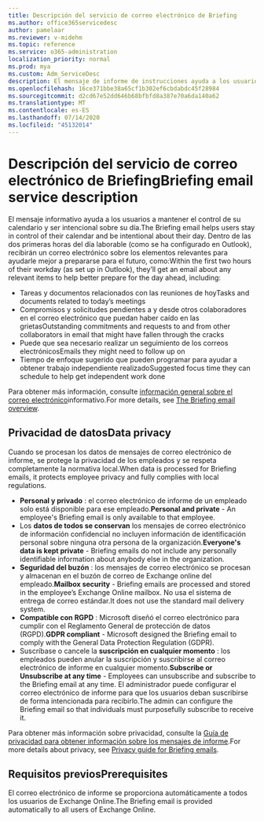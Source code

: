 ```yaml
---
title: Descripción del servicio de correo electrónico de Briefing
ms.author: office365servicedesc
author: pamelaar
ms.reviewer: v-midehm
ms.topic: reference
ms.service: o365-administration
localization_priority: normal
ms.prod: mya
ms.custom: Adm_ServiceDesc
description: El mensaje de informe de instrucciones ayuda a los usuarios a aprovechar al máximo todos los días. Identifica las oportunidades en varios elementos y proporciona avisos puntuales.
ms.openlocfilehash: 16ce371bbe38a65cf1b302ef6cbdabdc45f28984
ms.sourcegitcommit: d2cd67e52dd646b68bfbfd8a387e70a6da140a62
ms.translationtype: MT
ms.contentlocale: es-ES
ms.lasthandoff: 07/14/2020
ms.locfileid: "45132014"
---
```

# <a name="briefing-email-service-description"></a><span data-ttu-id="3a80e-104">Descripción del servicio de correo electrónico de Briefing</span><span class="sxs-lookup"><span data-stu-id="3a80e-104">Briefing email service description</span></span>

<span data-ttu-id="3a80e-105">El mensaje informativo ayuda a los usuarios a mantener el control de su calendario y ser intencional sobre su día.</span><span class="sxs-lookup"><span data-stu-id="3a80e-105">The Briefing email helps users stay in control of their calendar and be intentional about their day.</span></span> <span data-ttu-id="3a80e-106">Dentro de las dos primeras horas del día laborable (como se ha configurado en Outlook), recibirán un correo electrónico sobre los elementos relevantes para ayudarle mejor a prepararse para el futuro, como:</span><span class="sxs-lookup"><span data-stu-id="3a80e-106">Within the first two hours of their workday (as set up in Outlook), they’ll get an email about any relevant items to help better prepare for the day ahead, including:</span></span>

* <span data-ttu-id="3a80e-107">Tareas y documentos relacionados con las reuniones de hoy</span><span class="sxs-lookup"><span data-stu-id="3a80e-107">Tasks and documents related to today’s meetings</span></span>
* <span data-ttu-id="3a80e-108">Compromisos y solicitudes pendientes a y desde otros colaboradores en el correo electrónico que puedan haber caído en las grietas</span><span class="sxs-lookup"><span data-stu-id="3a80e-108">Outstanding commitments and requests to and from other collaborators in email that might have fallen through the cracks</span></span>
* <span data-ttu-id="3a80e-109">Puede que sea necesario realizar un seguimiento de los correos electrónicos</span><span class="sxs-lookup"><span data-stu-id="3a80e-109">Emails they might need to follow up on</span></span>
* <span data-ttu-id="3a80e-110">Tiempo de enfoque sugerido que pueden programar para ayudar a obtener trabajo independiente realizado</span><span class="sxs-lookup"><span data-stu-id="3a80e-110">Suggested focus time they can schedule to help get independent work done</span></span>

<span data-ttu-id="3a80e-111">Para obtener más información, consulte [información general sobre el correo electrónico](https://docs.microsoft.com/Briefing/be-overview)informativo.</span><span class="sxs-lookup"><span data-stu-id="3a80e-111">For more details, see [The Briefing email overview](https://docs.microsoft.com/Briefing/be-overview).</span></span>

## <a name="data-privacy"></a><span data-ttu-id="3a80e-112">Privacidad de datos</span><span class="sxs-lookup"><span data-stu-id="3a80e-112">Data privacy</span></span>

<span data-ttu-id="3a80e-113">Cuando se procesan los datos de mensajes de correo electrónico de informe, se protege la privacidad de los empleados y se respeta completamente la normativa local.</span><span class="sxs-lookup"><span data-stu-id="3a80e-113">When data is processed for Briefing emails, it protects employee privacy and fully complies with local regulations.</span></span>

* <span data-ttu-id="3a80e-114">**Personal y privado** : el correo electrónico de informe de un empleado solo está disponible para ese empleado.</span><span class="sxs-lookup"><span data-stu-id="3a80e-114">**Personal and private** - An employee's Briefing email is only available to that employee.</span></span>
* <span data-ttu-id="3a80e-115">Los **datos de todos se conservan** los mensajes de correo electrónico de información confidencial no incluyen información de identificación personal sobre ninguna otra persona de la organización.</span><span class="sxs-lookup"><span data-stu-id="3a80e-115">**Everyone's data is kept private** - Briefing emails do not include any personally identifiable information about anybody else in the organization.</span></span>
* <span data-ttu-id="3a80e-116">**Seguridad del buzón** : los mensajes de correo electrónico se procesan y almacenan en el buzón de correo de Exchange online del empleado.</span><span class="sxs-lookup"><span data-stu-id="3a80e-116">**Mailbox security** - Briefing emails are processed and stored in the employee’s Exchange Online mailbox.</span></span> <span data-ttu-id="3a80e-117">No usa el sistema de entrega de correo estándar.</span><span class="sxs-lookup"><span data-stu-id="3a80e-117">It does not use the standard mail delivery system.</span></span>
* <span data-ttu-id="3a80e-118">**Compatible con RGPD** : Microsoft diseñó el correo electrónico para cumplir con el Reglamento General de protección de datos (RGPD).</span><span class="sxs-lookup"><span data-stu-id="3a80e-118">**GDPR compliant** - Microsoft designed the Briefing email to comply with the General Data Protection Regulation (GDPR).</span></span>
* <span data-ttu-id="3a80e-119">Suscríbase o cancele la **suscripción en cualquier momento** : los empleados pueden anular la suscripción y suscribirse al correo electrónico de informe en cualquier momento.</span><span class="sxs-lookup"><span data-stu-id="3a80e-119">**Subscribe or Unsubscribe at any time** - Employees can unsubscribe and subscribe to the Briefing email at any time.</span></span> <span data-ttu-id="3a80e-120">El administrador puede configurar el correo electrónico de informe para que los usuarios deban suscribirse de forma intencionada para recibirlo.</span><span class="sxs-lookup"><span data-stu-id="3a80e-120">The admin can configure the Briefing email so that individuals must purposefully subscribe to receive it.</span></span>

<span data-ttu-id="3a80e-121">Para obtener más información sobre privacidad, consulte la [Guía de privacidad para obtener información sobre los mensajes de informe](https://docs.microsoft.com/Briefing/be-privacy).</span><span class="sxs-lookup"><span data-stu-id="3a80e-121">For more details about privacy, see [Privacy guide for Briefing emails](https://docs.microsoft.com/Briefing/be-privacy).</span></span>

## <a name="prerequisites"></a><span data-ttu-id="3a80e-122">Requisitos previos</span><span class="sxs-lookup"><span data-stu-id="3a80e-122">Prerequisites</span></span>

<span data-ttu-id="3a80e-123">El correo electrónico de informe se proporciona automáticamente a todos los usuarios de Exchange Online.</span><span class="sxs-lookup"><span data-stu-id="3a80e-123">The Briefing email is provided automatically to all users of Exchange Online.</span></span>